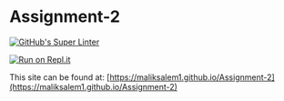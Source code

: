 # Assignment-2

[![GitHub's Super Linter](https://github.com/maliksalem1/Assignment-2/workflows/GitHub's%20Super%20Linter/badge.svg)](https://github.com/maliksalem1/Assignment-2/actions)

[![Run on Repl.it](https://repl.it/badge/github/maliksalem1/Assignment-2)](https://repl.it/github/maliksalem1/Assignment-2)

This site can be found at: [https://maliksalem1.github.io/Assignment-2](https://maliksalem1.github.io/Assignment-2)
